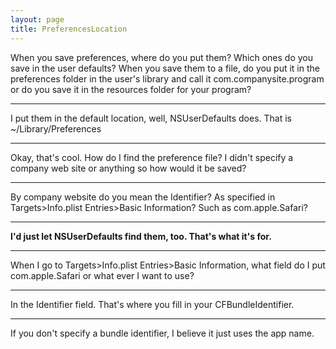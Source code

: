 ```yaml
---
layout: page
title: PreferencesLocation
---
```


When you save preferences, where do you put them? Which ones do you save in the user defaults? When you save them to a file, do you put it in the preferences folder in the user's library and call it com.companysite.program or do you save it in the resources folder for your program?

----

I put them in the default location, well, NSUserDefaults does. That is ~/Library/Preferences

----

Okay, that's cool. How do I find the preference file? I didn't specify a company web site or anything so how would it be saved?

----

By company website do you mean the Identifier? As specified in Targets>Info.plist Entries>Basic Information? Such as com.apple.Safari?

----

**I'd just let NSUserDefaults find them, too. That's what it's for.**

----

When I go to Targets>Info.plist Entries>Basic Information, what field do I put com.apple.Safari or what ever I want to use?

----

In the Identifier field. That's where you fill in your CFBundleIdentifier.


----

If you don't specify a bundle identifier, I believe it just uses the app name.

